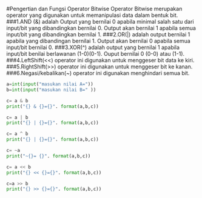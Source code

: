 #Pengertian dan Fungsi Operator Bitwise
Operator Bitwise merupakan operator yang digunakan untuk memanipulasi data dalam bentuk bit.
###1.AND (&) adalah Output yang bernilai 0 apabila minimal salah satu dari input/bit yang dibandingkan bernilai 0. Output akan bernilai 1 apabila semua input/bit yang dibandingkan bernilai 1.
###2.OR(|) adalah output bernilai 1 apabila yang dibandingan bernilai 1. Output akan bernilai 0 apabila semua input/bit bernilai 0.
###3.XOR(^) adalah output yang bernilai 1 apabila input/bit benilai berlawanan (1-0)(0-1). Ouput bernilai 0 (0-0) atau (1-1).
###4.LeftShift(<<) operator ini digunakan untuk menggeser bit data ke kiri.
###5.RightShift(>>) operator ini digunakan untuk menggeser bit ke kanan.
###6.Negasi/kebalikan(~) operator ini digunakan menghindari semua bit.


```python
a=int(input("masukan nilai A="))
b=int(input("masukan nilai B=" ))

c= a & b
print("{} & {}={}". format(a,b,c))

c= a | b
print("{} | {}={}". format(a,b,c))

c= a ^ b
print("{} | {}={}". format(a,b,c))

c= ~a
print("~{}= {}". format(a,b,c))

c= a << b
print("{} << {}={}". format(a,b,c))

c=a >> b
print("{} >> {}={}". format(a,b,c))
```
